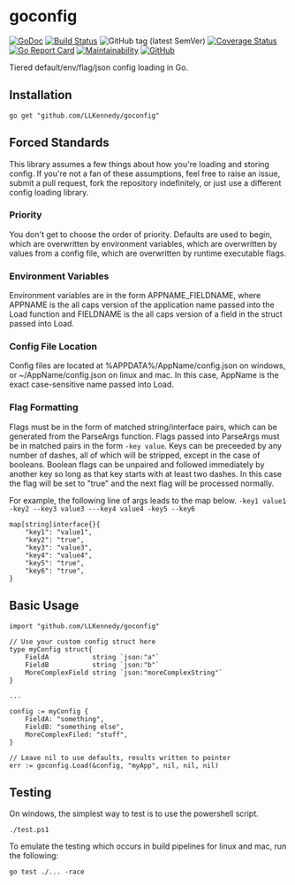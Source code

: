 # goconfig

[![GoDoc](https://godoc.org/github.com/LLKennedy/goconfig?status.svg)](https://godoc.org/github.com/LLKennedy/goconfig)
[![Build Status](https://travis-ci.org/disintegration/imaging.svg?branch=master)](https://travis-ci.org/LLKennedy/goconfig)
![GitHub tag (latest SemVer)](https://img.shields.io/github/tag/LLKennedy/goconfig.svg)
[![Coverage Status](https://coveralls.io/repos/github/LLKennedy/goconfig/badge.svg?branch=master)](https://coveralls.io/github/LLKennedy/goconfig?branch=master)
[![Go Report Card](https://goreportcard.com/badge/github.com/LLKennedy/goconfig)](https://goreportcard.com/report/github.com/LLKennedy/goconfig)
[![Maintainability](https://api.codeclimate.com/v1/badges/fecd47ae6103fd9a3e4d/maintainability)](https://codeclimate.com/github/LLKennedy/goconfig/maintainability)
[![GitHub](https://img.shields.io/github/license/LLKennedy/goconfig.svg)](https://github.com/LLKennedy/goconfig/blob/master/LICENSE)

Tiered default/env/flag/json config loading in Go.

## Installation

`go get "github.com/LLKennedy/goconfig"`

## Forced Standards

This library assumes a few things about how you're loading and storing config. If you're not a fan of these assumptions, feel free to raise an issue, submit a pull request, fork the repository indefinitely, or just use a different config loading library.

### Priority

You don't get to choose the order of priority. Defaults are used to begin, which are overwritten by environment variables, which are overwritten by values from a config file, which are overwritten by runtime executable flags.

### Environment Variables

Environment variables are in the form APPNAME_FIELDNAME, where APPNAME is the all caps version of the application name passed into the Load function and FIELDNAME is the all caps version of a field in the struct passed into Load.

### Config File Location

Config files are located at %APPDATA%/AppName/config.json on windows, or ~/AppName/config.json on linux and mac. In this case, AppName is the exact case-sensitive name passed into Load.

### Flag Formatting

Flags must be in the form of matched string/interface pairs, which can be generated from the ParseArgs function. Flags passed into ParseArgs must be in matched pairs in the form `-key value`. Keys can be preceeded by any number of dashes, all of which will be stripped, except in the case of booleans. Boolean flags can be unpaired and followed immediately by another key so long as that key starts with at least two dashes. In this case the flag will be set to "true" and the next flag will be processed normally.

For example, the following line of args leads to the map below.
`-key1 value1 -key2 --key3 value3 ---key4 value4 -key5 --key6`

```golang
map[string]interface{}{
    "key1": "value1",
    "key2": "true",
    "key3": "value3",
    "key4": "value4",
    "key5": "true",
    "key6": "true",
}
```

## Basic Usage

```golang
import "github.com/LLKennedy/goconfig"

// Use your custom config struct here
type myConfig struct{
    FieldA           string `json:"a"`
    FieldB           string `json:"b"`
    MoreComplexField string `json:"moreComplexString"`
}

...

config := myConfig {
    FieldA: "something",
    FieldB: "something else",
    MoreComplexFiled: "stuff",
}

// Leave nil to use defaults, results written to pointer
err := goconfig.Load(&config, "myApp", nil, nil, nil)
```

## Testing

On windows, the simplest way to test is to use the powershell script.

`./test.ps1`

To emulate the testing which occurs in build pipelines for linux and mac, run the following:

`go test ./... -race`
